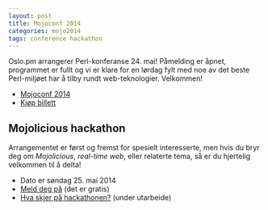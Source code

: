 ```yaml
---
layout: post
title: Mojoconf 2014
categories: mojo2014
tags: conference hackathon
---
```


Oslo.pm arrangerer Perl-konferanse 24. mai! Påmelding er åpnet, programmet er
fullt og vi er klare for en lørdag fylt med noe av det beste Perl-miljøet har
å tilby rundt web-teknologier. Velkommen!

* <a href="/mojo2014/">Mojoconf 2014</a>
* <a href="http://act.yapc.eu/mojo2014/purchase">Kjøp billett</a>

## Mojolicious hackathon

Arrangementet er f&oslash;rst og fremst for spesielt interesserte, men hvis du
bryr deg om <em>Mojolicious</em>, <em>real-time web</em>, eller relaterte
tema, s&aring; er du hjertelig velkommen til &aring; delta!

* Dato er søndag 25. mai 2014
* <a href="http://act.yapc.eu/mojo2014/purchase">Meld deg på</a> (det er gratis)
* <a href="/mojo2014/wiki/hackathon">Hva skjer på hackathonen?</a> (under utarbeide)

